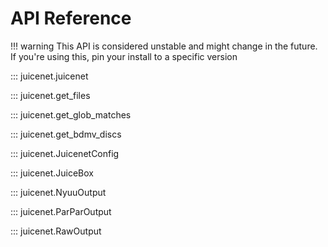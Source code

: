 # API Reference

!!! warning
    This API is considered unstable and might change in the future. If you're using this, pin your install to a specific version

::: juicenet.juicenet

::: juicenet.get_files

::: juicenet.get_glob_matches

::: juicenet.get_bdmv_discs

::: juicenet.JuicenetConfig

::: juicenet.JuiceBox

::: juicenet.NyuuOutput

::: juicenet.ParParOutput

::: juicenet.RawOutput

